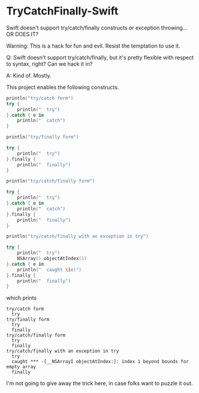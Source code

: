 # TryCatchFinally-Swift
Swift doesn't support try/catch/finally constructs or exception throwing… OR DOES IT?

Warning: This is a hack for fun and evil. Resist the temptation to use it.

Q: Swift doesn't support try/catch/finally, but it's pretty flexible with respect to syntax, right? Can we hack it in? 

A: Kind of. Mostly.

This project enables the following constructs. 

```swift
println("try/catch form")
try {
    println("  try")
}.catch { e in
    println("  catch")
}

println("try/finally form")

try {
    println("  try")
}.finally {
    println("  finally")
}

println("try/catch/finally form")

try {
    println("  try")
}.catch { e in
    println("  catch")
}.finally {
    println("  finally")
}

println("try/catch/finally with an exception in try")

try {
    println("  try")
    NSArray().objectAtIndex(1)
}.catch { e in
    println("  caught \(e)")
}.finally {
    println("  finally")
}
```

which prints 

```
try/catch form
  try
try/finally form
  try
  finally
try/catch/finally form
  try
  finally
try/catch/finally with an exception in try
  try
  caught *** -[__NSArrayI objectAtIndex:]: index 1 beyond bounds for empty array
  finally
```

I'm not going to give away the trick here, in case folks want to puzzle it out.

